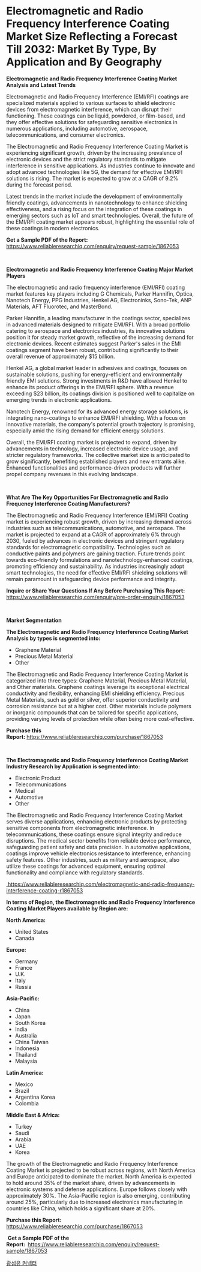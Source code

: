 <p><h1>Electromagnetic and Radio Frequency Interference Coating Market Size Reflecting a Forecast Till 2032: Market By Type, By Application and By Geography</h1></p><p><strong>Electromagnetic and Radio Frequency Interference Coating Market Analysis and Latest Trends</strong></p>
<p><p>Electromagnetic and Radio Frequency Interference (EMI/RFI) coatings are specialized materials applied to various surfaces to shield electronic devices from electromagnetic interference, which can disrupt their functioning. These coatings can be liquid, powdered, or film-based, and they offer effective solutions for safeguarding sensitive electronics in numerous applications, including automotive, aerospace, telecommunications, and consumer electronics.</p><p>The Electromagnetic and Radio Frequency Interference Coating Market is experiencing significant growth, driven by the increasing prevalence of electronic devices and the strict regulatory standards to mitigate interference in sensitive applications. As industries continue to innovate and adopt advanced technologies like 5G, the demand for effective EMI/RFI solutions is rising. The market is expected to grow at a CAGR of 9.2% during the forecast period. </p><p>Latest trends in the market include the development of environmentally friendly coatings, advancements in nanotechnology to enhance shielding effectiveness, and a rising focus on the integration of these coatings in emerging sectors such as IoT and smart technologies. Overall, the future of the EMI/RFI coating market appears robust, highlighting the essential role of these coatings in modern electronics.</p></p>
<p><strong>Get a Sample PDF of the Report:&nbsp;</strong> <a href="https://www.reliableresearchiq.com/enquiry/request-sample/1867053?utm_campaign=99&utm_medium=2&utm_source=Github&utm_content=ia&utm_term=04022025&utm_id=electromagnetic-and-radio-frequency-interference-coating">https://www.reliableresearchiq.com/enquiry/request-sample/1867053</a></p>
<p>&nbsp;</p>
<p><strong>Electromagnetic and Radio Frequency Interference Coating Major Market Players</strong></p>
<p><p>The electromagnetic and radio frequency interference (EMI/RFI) coating market features key players including G Chemicals, Parker Hannifin, Optica, Nanotech Energy, PPG Industries, Henkel AG, Electroninks, Sono-Tek, ANP Materials, AFT Fluorotec, and MasterBond. </p><p>Parker Hannifin, a leading manufacturer in the coatings sector, specializes in advanced materials designed to mitigate EMI/RFI. With a broad portfolio catering to aerospace and electronics industries, its innovative solutions position it for steady market growth, reflective of the increasing demand for electronic devices. Recent estimates suggest Parker's sales in the EMI coatings segment have been robust, contributing significantly to their overall revenue of approximately $15 billion.</p><p>Henkel AG, a global market leader in adhesives and coatings, focuses on sustainable solutions, pushing for energy-efficient and environmentally friendly EMI solutions. Strong investments in R&D have allowed Henkel to enhance its product offerings in the EMI/RFI sphere. With a revenue exceeding $23 billion, its coatings division is positioned well to capitalize on emerging trends in electronic applications.</p><p>Nanotech Energy, renowned for its advanced energy storage solutions, is integrating nano-coatings to enhance EMI/RFI shielding. With a focus on innovative materials, the company's potential growth trajectory is promising, especially amid the rising demand for efficient energy solutions.</p><p>Overall, the EMI/RFI coating market is projected to expand, driven by advancements in technology, increased electronic device usage, and stricter regulatory frameworks. The collective market size is anticipated to grow significantly, benefiting established players and new entrants alike. Enhanced functionalities and performance-driven products will further propel company revenues in this evolving landscape.</p></p>
<p>&nbsp;</p>
<p><strong>What Are The Key Opportunities For Electromagnetic and Radio Frequency Interference Coating Manufacturers?</strong></p>
<p><p>The Electromagnetic and Radio Frequency Interference (EMI/RFI) Coating market is experiencing robust growth, driven by increasing demand across industries such as telecommunications, automotive, and aerospace. The market is projected to expand at a CAGR of approximately 6% through 2030, fueled by advances in electronic devices and stringent regulatory standards for electromagnetic compatibility. Technologies such as conductive paints and polymers are gaining traction. Future trends point towards eco-friendly formulations and nanotechnology-enhanced coatings, promoting efficiency and sustainability. As industries increasingly adopt smart technologies, the need for effective EMI/RFI shielding solutions will remain paramount in safeguarding device performance and integrity.</p></p>
<p><strong>Inquire or Share Your Questions If Any Before Purchasing This Report:</strong> <a href="https://www.reliableresearchiq.com/enquiry/pre-order-enquiry/1867053?utm_campaign=99&utm_medium=2&utm_source=Github&utm_content=ia&utm_term=04022025&utm_id=electromagnetic-and-radio-frequency-interference-coating">https://www.reliableresearchiq.com/enquiry/pre-order-enquiry/1867053</a></p>
<p>&nbsp;</p>
<p><strong>Market Segmentation</strong></p>
<p><strong>The Electromagnetic and Radio Frequency Interference Coating Market Analysis by types is segmented into:</strong></p>
<p><ul><li>Graphene Material</li><li>Precious Metal Material</li><li>Other</li></ul></p>
<p><p>The Electromagnetic and Radio Frequency Interference Coating Market is categorized into three types: Graphene Material, Precious Metal Material, and Other materials. Graphene coatings leverage its exceptional electrical conductivity and flexibility, enhancing EMI shielding efficiency. Precious Metal Materials, such as gold or silver, offer superior conductivity and corrosion resistance but at a higher cost. Other materials include polymers or inorganic compounds that can be tailored for specific applications, providing varying levels of protection while often being more cost-effective.</p></p>
<p><strong>Purchase this Report:&nbsp;</strong><a href="https://www.reliableresearchiq.com/purchase/1867053?utm_campaign=99&utm_medium=2&utm_source=Github&utm_content=ia&utm_term=04022025&utm_id=electromagnetic-and-radio-frequency-interference-coating">https://www.reliableresearchiq.com/purchase/1867053</a></p>
<p>&nbsp;</p>
<p><strong>The Electromagnetic and Radio Frequency Interference Coating Market Industry Research by Application is segmented into:</strong></p>
<p><ul><li>Electronic Product</li><li>Telecommunications</li><li>Medical</li><li>Automotive</li><li>Other</li></ul></p>
<p><p>The Electromagnetic and Radio Frequency Interference Coating Market serves diverse applications, enhancing electronic products by protecting sensitive components from electromagnetic interference. In telecommunications, these coatings ensure signal integrity and reduce disruptions. The medical sector benefits from reliable device performance, safeguarding patient safety and data precision. In automotive applications, coatings improve vehicle electronics resistance to interference, enhancing safety features. Other industries, such as military and aerospace, also utilize these coatings for advanced equipment, ensuring optimal functionality and compliance with regulatory standards.</p></p>
<p><a href="https://www.reliableresearchiq.com/electromagnetic-and-radio-frequency-interference-coating-r1867053?utm_campaign=99&utm_medium=2&utm_source=Github&utm_content=ia&utm_term=04022025&utm_id=electromagnetic-and-radio-frequency-interference-coating">&nbsp;https://www.reliableresearchiq.com/electromagnetic-and-radio-frequency-interference-coating-r1867053</a></p>
<p><strong>In terms of Region, the Electromagnetic and Radio Frequency Interference Coating Market Players available by Region are:</strong></p>
<p>
    <p> <strong> North America: </strong>
        <ul>
            <li>United States</li>
            <li>Canada</li>
        </ul>
        </p> 
    <p> <strong> Europe: </strong>
        <ul>
            <li>Germany</li>
            <li>France</li>
            <li>U.K.</li>
            <li>Italy</li>
            <li>Russia</li>
        </ul>
        </p> 
    <p> <strong> Asia-Pacific: </strong>
        <ul>
            <li>China</li>
            <li>Japan</li>
            <li>South Korea</li>
            <li>India</li>
            <li>Australia</li>
            <li>China Taiwan</li>
            <li>Indonesia</li>
            <li>Thailand</li>
            <li>Malaysia</li>
        </ul>
        </p> 
    <p> <strong> Latin America: </strong>
        <ul>
            <li>Mexico</li>
            <li>Brazil</li>
            <li>Argentina Korea</li>
            <li>Colombia</li>
        </ul>
        </p> 
    <p> <strong> Middle East & Africa: </strong>
        <ul>
            <li>Turkey</li>
            <li>Saudi</li>
            <li>Arabia</li>
            <li>UAE</li>
            <li>Korea</li>
        </ul>
    </p>
    </p>
<p><p>The growth of the Electromagnetic and Radio Frequency Interference Coating Market is projected to be robust across regions, with North America and Europe anticipated to dominate the market. North America is expected to hold around 35% of the market share, driven by advancements in electronic systems and defense applications. Europe follows closely with approximately 30%. The Asia-Pacific region is also emerging, contributing around 25%, particularly due to increased electronics manufacturing in countries like China, which holds a significant share at 20%.</p></p>
<p><strong>Purchase this Report: </strong><a href="https://www.reliableresearchiq.com/purchase/1867053?utm_campaign=99&utm_medium=2&utm_source=Github&utm_content=ia&utm_term=04022025&utm_id=electromagnetic-and-radio-frequency-interference-coating">https://www.reliableresearchiq.com/purchase/1867053</a></p>
<p>&nbsp;<strong>Get a Sample PDF of the Report:&nbsp;&nbsp;</strong><a href="https://www.reliableresearchiq.com/enquiry/request-sample/1867053?utm_campaign=99&utm_medium=2&utm_source=Github&utm_content=ia&utm_term=04022025&utm_id=electromagnetic-and-radio-frequency-interference-coating">https://www.reliableresearchiq.com/enquiry/request-sample/1867053</a></p>
<p><strong></strong></p>
<p><p><a href="https://github.com/sougarounis/Market-Research-Report-List-6/blob/main/433111435303.md?utm_campaign=99&utm_medium=2&utm_source=Github&utm_content=ia&utm_term=04022025&utm_id=electromagnetic-and-radio-frequency-interference-coating">광섬유 커넥터</a></p></p>